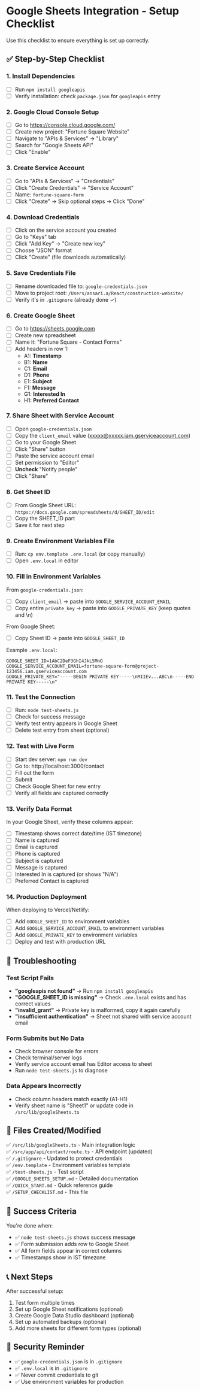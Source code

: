 # Google Sheets Integration - Setup Checklist

Use this checklist to ensure everything is set up correctly.

## ✅ Step-by-Step Checklist

### 1. Install Dependencies
- [ ] Run `npm install googleapis`
- [ ] Verify installation: check `package.json` for `googleapis` entry

### 2. Google Cloud Console Setup
- [ ] Go to https://console.cloud.google.com/
- [ ] Create new project: "Fortune Square Website"
- [ ] Navigate to "APIs & Services" → "Library"
- [ ] Search for "Google Sheets API"
- [ ] Click "Enable"

### 3. Create Service Account
- [ ] Go to "APIs & Services" → "Credentials"
- [ ] Click "Create Credentials" → "Service Account"
- [ ] Name: `fortune-square-form`
- [ ] Click "Create" → Skip optional steps → Click "Done"

### 4. Download Credentials
- [ ] Click on the service account you created
- [ ] Go to "Keys" tab
- [ ] Click "Add Key" → "Create new key"
- [ ] Choose "JSON" format
- [ ] Click "Create" (file downloads automatically)

### 5. Save Credentials File
- [ ] Rename downloaded file to: `google-credentials.json`
- [ ] Move to project root: `/Users/ansari.a/React/construction-website/`
- [ ] Verify it's in `.gitignore` (already done ✓)

### 6. Create Google Sheet
- [ ] Go to https://sheets.google.com
- [ ] Create new spreadsheet
- [ ] Name it: "Fortune Square - Contact Forms"
- [ ] Add headers in row 1:
  - A1: **Timestamp**
  - B1: **Name**
  - C1: **Email**
  - D1: **Phone**
  - E1: **Subject**
  - F1: **Message**
  - G1: **Interested In**
  - H1: **Preferred Contact**

### 7. Share Sheet with Service Account
- [ ] Open `google-credentials.json`
- [ ] Copy the `client_email` value (xxxxx@xxxxx.iam.gserviceaccount.com)
- [ ] Go to your Google Sheet
- [ ] Click "Share" button
- [ ] Paste the service account email
- [ ] Set permission to "Editor"
- [ ] **Uncheck** "Notify people"
- [ ] Click "Share"

### 8. Get Sheet ID
- [ ] From Google Sheet URL: `https://docs.google.com/spreadsheets/d/SHEET_ID/edit`
- [ ] Copy the SHEET_ID part
- [ ] Save it for next step

### 9. Create Environment Variables File
- [ ] Run: `cp env.template .env.local` (or copy manually)
- [ ] Open `.env.local` in editor

### 10. Fill in Environment Variables
From `google-credentials.json`:
- [ ] Copy `client_email` → paste into `GOOGLE_SERVICE_ACCOUNT_EMAIL`
- [ ] Copy entire `private_key` → paste into `GOOGLE_PRIVATE_KEY` (keep quotes and \n)

From Google Sheet:
- [ ] Copy Sheet ID → paste into `GOOGLE_SHEET_ID`

Example `.env.local`:
```env
GOOGLE_SHEET_ID=1AbC2DeF3GhI4JkL5MnO
GOOGLE_SERVICE_ACCOUNT_EMAIL=fortune-square-form@project-123456.iam.gserviceaccount.com
GOOGLE_PRIVATE_KEY="-----BEGIN PRIVATE KEY-----\nMIIEv...ABC\n-----END PRIVATE KEY-----\n"
```

### 11. Test the Connection
- [ ] Run: `node test-sheets.js`
- [ ] Check for success message
- [ ] Verify test entry appears in Google Sheet
- [ ] Delete test entry from sheet (optional)

### 12. Test with Live Form
- [ ] Start dev server: `npm run dev`
- [ ] Go to: http://localhost:3000/contact
- [ ] Fill out the form
- [ ] Submit
- [ ] Check Google Sheet for new entry
- [ ] Verify all fields are captured correctly

### 13. Verify Data Format
In your Google Sheet, verify these columns appear:
- [ ] Timestamp shows correct date/time (IST timezone)
- [ ] Name is captured
- [ ] Email is captured
- [ ] Phone is captured
- [ ] Subject is captured
- [ ] Message is captured
- [ ] Interested In is captured (or shows "N/A")
- [ ] Preferred Contact is captured

### 14. Production Deployment
When deploying to Vercel/Netlify:
- [ ] Add `GOOGLE_SHEET_ID` to environment variables
- [ ] Add `GOOGLE_SERVICE_ACCOUNT_EMAIL` to environment variables
- [ ] Add `GOOGLE_PRIVATE_KEY` to environment variables
- [ ] Deploy and test with production URL

## 🔧 Troubleshooting

### Test Script Fails
- **"googleapis not found"** → Run `npm install googleapis`
- **"GOOGLE_SHEET_ID is missing"** → Check `.env.local` exists and has correct values
- **"invalid_grant"** → Private key is malformed, copy it again carefully
- **"insufficient authentication"** → Sheet not shared with service account email

### Form Submits but No Data
- Check browser console for errors
- Check terminal/server logs
- Verify service account email has Editor access to sheet
- Run `node test-sheets.js` to diagnose

### Data Appears Incorrectly
- Check column headers match exactly (A1-H1)
- Verify sheet name is "Sheet1" or update code in `/src/lib/googleSheets.ts`

## 📁 Files Created/Modified

✅ `/src/lib/googleSheets.ts` - Main integration logic  
✅ `/src/app/api/contact/route.ts` - API endpoint (updated)  
✅ `/.gitignore` - Updated to protect credentials  
✅ `/env.template` - Environment variables template  
✅ `/test-sheets.js` - Test script  
✅ `/GOOGLE_SHEETS_SETUP.md` - Detailed documentation  
✅ `/QUICK_START.md` - Quick reference guide  
✅ `/SETUP_CHECKLIST.md` - This file  

## 🎉 Success Criteria

You're done when:
- ✅ `node test-sheets.js` shows success message
- ✅ Form submission adds row to Google Sheet
- ✅ All form fields appear in correct columns
- ✅ Timestamps show in IST timezone

## 📞 Next Steps

After successful setup:
1. Test form multiple times
2. Set up Google Sheet notifications (optional)
3. Create Google Data Studio dashboard (optional)
4. Set up automated backups (optional)
5. Add more sheets for different form types (optional)

## 🔐 Security Reminder

- ✅ `google-credentials.json` is in `.gitignore`
- ✅ `.env.local` is in `.gitignore`
- ✅ Never commit credentials to git
- ✅ Use environment variables for production
